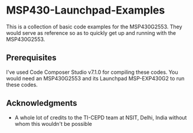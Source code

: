 # MSP430-Launchpad-Examples
This is a collection of basic code examples for the MSP430G2553.
They would serve as reference so as to quickly get up and running with the MSP430G2553.

## Prerequisites

I've used Code Composer Studio v7.1.0 for compiling these codes.
You would need an MSP430G2553 and its Launchpad MSP-EXP430G2 to run these codes. 

## Acknowledgments

* A whole lot of credits to the TI-CEPD team at NSIT, Delhi, India without whom this wouldn't be possible
